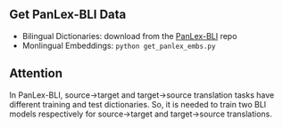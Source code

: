 ## Get PanLex-BLI Data

- Bilingual Dictionaries: download from the [PanLex-BLI](https://github.com/cambridgeltl/panlex-bli) repo
- Monlingual Embeddings: ```python get_panlex_embs.py```

## Attention

In PanLex-BLI, source->target and target->source translation tasks have different training and test dictionaries. So, it is needed to train two BLI models respectively for source->target and target->source translations.
